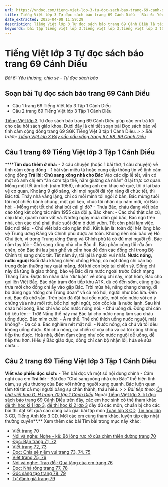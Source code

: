 ```yaml
---
url: https://vndoc.com/tieng-viet-lop-3-tu-doc-sach-bao-trang-69-canh-dieu-269895
title: Tiếng Việt lớp 3 Tự đọc sách báo trang 69 Cánh Diều - Bài 6: Yêu thương, chia sẻ - Tự đọc sách báo - VnDoc.com
date_extracted: 2025-04-08 11:59:29
description: Tiếng Việt lớp 3 Tự đọc sách báo trang 69 Cánh Diều là tài liệu hữu ích, giúp học sinh dễ dàng trả lời câu hỏi và làm bài tập Tiếng Việt lớp 3 Tập 1 Cánh Diều.
keywords: bài tập tiếng việt lớp 3,tiếng việt lớp 3,tiếng việt lớp 3 tập 1,bài tập tiếng việt lớp 3 tập 1,tiếng việt 3 tập 1,tiếng việt lớp 3 cánh diều,tiếng việt 3 cánh diều,tiếng việt lớp 3 tập 1 cánh diều,tiếng việt lớp 3 cd,tiếng việt 3 cánh diều tập 1,Tự đọc sách báo trang 69,Tiếng Việt lớp 3 trang 69 tập 1,Tự đọc sách báo trang 69 cánh diều,soạn bài Tự đọc sách báo trang 69
---
```


# Tiếng Việt lớp 3 Tự đọc sách báo trang 69 Cánh Diều
 _Bài 6: Yêu thương, chia sẻ - Tự đọc sách báo_
## Soạn bài Tự đọc sách báo trang 69 Cánh Diều
  * Câu 1 trang 69 Tiếng Việt lớp 3 Tập 1 Cánh Diều
  * Câu 2 trang 69 Tiếng Việt lớp 3 Tập 1 Cánh Diều

[Tiếng Việt lớp 3](<https://vndoc.com/tieng-viet-lop-3-cd-tap1>) Tự đọc sách báo trang 69 Cánh Diều giúp các em trả lời cho câu hỏi sách giáo khoa. Dưới đây là chi tiết soạn bài Đọc sách báo về tình cảm cộng đồng trang 69 SGK Tiếng Việt 3 tập 1 Cánh Diều.
_> > Bài trước: [Tiếng Việt lớp 3 Bảy sắc cầu vồng trang 67, 68, 69 Cánh Diều](<https://vndoc.com/tieng-viet-lop-3-bay-sac-cau-vong-trang-67-68-69-canh-dieu-269891>)_
## **Câu 1 trang 69 Tiếng Việt lớp 3 Tập 1 Cánh Diều**
******Tìm đọc thêm ở nhà:**
\- 2 câu chuyện \(hoặc 1 bài thơ, 1 câu chuyện\) về tình cảm cộng đồng
\- 1 bài văn miêu tả hoặc cung cấp thông tin về tình cảm cộng đồng
**Trả lời:**
**Chú sang xông nhà cho Bác**
Vào các dịp lễ tết, vẫn có một số anh chị em “ăn cơm tập thể, nằm giường cá nhân” ở lại trực cơ quan.
Mồng một tết âm lịch \(năm 1956\), nhường anh em khác về quê, tôi ở lại bảo vệ cơ quan.
Khoảng 9 giờ sáng, khi mọi người đã rộn ràng đi chúc tết, thì Bác tới.
Thấy nhà vắng lặng, chỉ có mỗi mình tôi ngồi ở bàn, Bác mừng tuổi tôi một chiếc bánh chưng, một gói kẹo, chúc tôi nhân dịp năm mới, rồi Bác hỏi:
\- Mồng một tết chú khai bút cái gì đó?
\- Thưa Bác, cháu đang viết báo cáo tổng kết công tác năm 1955 của đội ạ.
Bác khen:
\- Các chú thật cần cù, chịu khó, quanh năm vất vả. Những ngày mưa dầm gió bấc, Bác ngủ trên nhà, còn các chú phải thức suốt đêm ở dưới vườn. Tết còn phải làm việc.
Bác nói tiếp:
\- Chú viết báo cáo ngắn thôi. Kết luận là: toàn đội hết lòng bảo vệ Trung ương Đảng và Chính phủ được an toàn. Không nên nói: bảo vệ Hồ Chủ tịch, vì trong Trung ương Đảng và Chính phủ là có đủ mọi người rồi.
Bác nắm tay tôi:
\- Chú sang xông nhà cho Bác đi.
Bác phân công tôi rửa ấm chén, còn Bác thì lau bàn ghế và cắm hoa để đón các đồng chí trong Bộ Chính trị sang chúc tết.
Tết năm ấy, tôi lại là người vui nhất.
**Nước nóng, nước nguội**
Buổi đầu kháng chiến chống Pháp, có một đồng chí cán bộ trung đoàn thường hay quát mắng, đôi khi còn bợp tai chiến sỹ. Đồng chí này đã từng là giao thông, bảo vệ Bác đi ra nước ngoài trước Cách mạng Tháng Tám.
Được tin nhân dân “dư luận” về đồng chí này, một hôm, Bác cho gọi lên Việt Bắc. Bác dặn trạm đón tiếp khu ATK, dù có đến sớm, cũng giữa trưa mới cho đồng chí ấy vào gặp Bác.
Trời mùa hè, nắng chang chang, đi bộ đúng ngọ “đồng chí Trung đoàn” vã cả mồ hôi, người như bốc lửa.
Đến nơi, Bác đã chờ sẵn. Trên bàn đã đặt hai cốc nước, một cốc nước sôi có ý chừng vừa như mới rót, bốc hơi nghi ngút, còn cốc kia là nước lạnh.
Sau khi chào hỏi xong, Bác chỉ vào cốc nước nóng nói:
\- Chú uống đi.
Đồng chí cán bộ kêu lên:
\- Trời\! Nắng thế này mà Bác lại cho nước nóng làm sao cháu uống được.
Bác mỉm cười:
\- À ra thế. Thế chú thích uống nước nguội, mát không?
\- Dạ có ạ.
Bác nghiêm nét mặt nói:
\- Nước nóng, cả chú và tôi đều không uống được. Khi chú nóng, cả chiến sĩ của chú và cả tôi cũng không tiếp thu được. Hoà nhã, điềm đạm cũng như cốc nước nguội dễ uống, dễ tiếp thu hơn.
Hiểu ý Bác giáo dục, đồng chí cán bộ nhận lỗi, hứa sẽ sửa chữa…
## **Câu 2 trang 69 Tiếng Việt lớp 3 Tập 1 Cánh Diều**
**Viết vào phiếu đọc sách:**
\- Tên bài đọc và một số nội dung chính
\- Cảm nghĩ của em
**Trả lời:**
\- Bài đọc “Chú sang xông nhà cho Bác” thể hiện tình cảm, sự yêu thương của Bác với những người xung quanh. Bác luôn quan tâm tới tất cả mọi người bằng sự chân thành, thấu hiểu.
_> > Bài tiếp theo: [Ôn chữ viết hoa G, H trang 70 tập 1 Cánh Diều](<https://vndoc.com/on-chu-viet-hoa-g-h-trang-70-tap-1-canh-dieu-269899>)_
Ngoài [Tiếng Việt lớp 3 Tự đọc sách báo trang 69 Cánh Diều](<https://vndoc.com/tieng-viet-lop-3-tu-doc-sach-bao-trang-69-canh-dieu-269895>) trên đây, các em học sinh có thể tham khảo [đề thi học kì 1 lớp 3](<https://vndoc.com/de-thi-hoc-ki-1-lop3>), [đề thi học kì 2 lớp 3](<https://vndoc.com/de-thi-hoc-ki-2-lop3>) đầy đủ các môn, chuẩn bị cho các bài thi đạt kết quả cao cùng các giải bài tập môn [Toán lớp 3 CD](<https://vndoc.com/toan-lop-3-cd>), [Tin học lớp 3 CD](<https://vndoc.com/tin-hoc-lop-3-cd>), [Tiếng Anh lớp 3 CD](<https://vndoc.com/tieng-anh-lop-3-cd>). Mời các em cùng tham khảo, luyện tập cập nhật thường xuyên**.**
Xem thêm các bài Tìm bài trong mục này khác:
  * [Viết trang 70](</on-chu-viet-hoa-g-h-trang-70-tap-1-canh-dieu-269899>)
  * [Nói và nghe: Nghe - kể: Bộ lông rực rỡ của chim thiên đường trang 70](</tieng-viet-lop-3-bo-long-ruc-ro-cua-chim-thien-duong-trang-70-canh-dieu-269903>)
  * [Đọc: Bận trang 71, 72](</tieng-viet-lop-3-ban-trang-71-72-canh-dieu-269928>)
  * [Viết trang 72, 73](</viet-trang-72-73-tieng-viet-lop-3-tap-1-canh-dieu-270535>)
  * [Đọc: Chia sẻ niềm vui trang 73, 74, 75](</tieng-viet-lop-3-chia-se-niem-vui-trang-73-74-75-canh-dieu-270550>)
  * [Viết trang 75, 76](</viet-trang-75-76-tieng-viet-lop-3-tap-1-canh-dieu-270552>)
  * [Nói và nghe: Trao đổi: Quà tặng của em trang 76](</tieng-viet-lop-3-qua-tang-cua-em-trang-76-canh-dieu-270553>)
  * [Đọc: Nhà rông trang 77, 78](</tieng-viet-lop-3-nha-rong-trang-77-78-canh-dieu-270558>)
  * [Góc sáng tạo trang 78, 79](</goc-sang-tao-trang-78-79-tieng-viet-lop-3-canh-dieu-270561>)
  * [Tự đánh giá trang 79](</tieng-viet-lop-3-tu-danh-gia-trang-79-canh-dieu-270567>)


